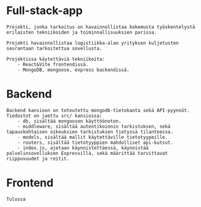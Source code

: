 
# Full-stack-app

    Projekti, jonka tarkoitus on havainnollistaa kokemusta työskentelystä
    erilaisten tekniikoiden ja toiminnallisuuksien parissa.
    
    Projekti havainnollistaa logistiikka-alan yrityksen kuljetusten seurantaan tarkoitettua sovellusta.

    Projektissa käytettäviä tekniikoita: 
        - React&Vite frontendissä.
        - MongoDB, mongoose, express backendissä.

# Backend

    Backend kansioon on toteutettu mongodb-tietokanta sekä API-pyynnöt. Tiedostot on jaettu src/ kansiossa:
        - db, sisältää mongoosen käyttöönoton.
        - middleware, sisältää autentikoinnin tarkistuksen, sekä tapauskohtaisen oikeuksien tarkistuksen tietyssä tilanteessa.
        - models, sisältää mallit käytettäville tietotyypeille.
        - routers, sisältää tietotyyppien mahdolliset api-kutsut.
        - index.js, ajetaan käynnistettäessä, käynnistää palvelinsovelluksen Expressillä, sekä määrittää tarvittavat riippuvuudet ja reitit.

# Frontend

    Tulossa